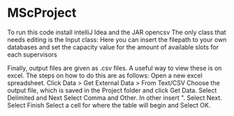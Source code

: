 # MScProject
To run this code install intelliJ Idea and the JAR opencsv
The only class that needs editing is the Input class: 
Here you can insert the filepath to your own databases and set the capacity value for the amount of available slots for each supervisors

Finally, output files are given as .csv files. A useful way to view these is on excel.
The steps on how to do this are as follows:
Open a new excel spreadsheet.
Click Data > Get External Data > From Text/CSV
Choose the output file, which is saved in the Project folder and click Get Data.
Select Delimited and Next
Select Comma and Other. In other insert ". Select Next.
Select Finish
Select a cell for where the table will begin and Select OK.
